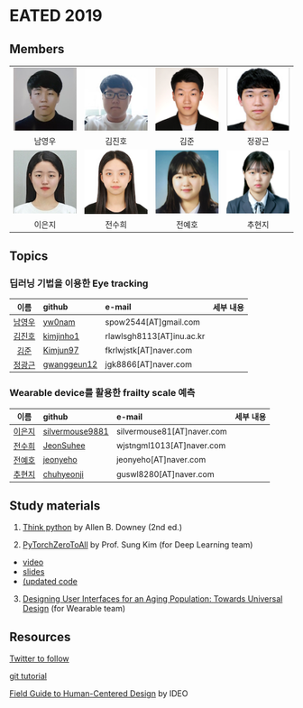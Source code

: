 # EATED 2019

## Members


|          |  |            |   |
| :-------------: | :-------------: | :-------------: | :-----: |
| ![](pic/YoungwooNam.jpg) |  ![](pic/JinhoKim.jpg)| ![](pic/JoonKim.png) | ![](pic/KwangkeunJung.png)| 
| 남영우 |  김진호 | 김준 | 정광근 | 
| ![](pic/LeeEunji.jpg) |  ![](pic/JeonSuhee.jpg)| ![](pic/JeonYeho.png) | ![](pic/ChuHyunji.png)| 
| 이은지 |  전수희 | 전예호 | 추현지 | 

## Topics

### 딥러닝 기법을 이용한 Eye tracking

| 이름         | github | e-mail          | 세부 내용 |
| :-------------: | :------------- | :------------- | :----- |
| [남영우](https://github.com/yw0nam) |  [yw0nam](https://github.com/yw0nam) | spow2544[AT]gmail.com | | 
| [김진호](https://github.com/kimjinho1)  | [kimjinho1](https://github.com/kimjinho1) | rlawlsgh8113[AT]inu.ac.kr |  |
| [김준](https://github.com/Kimjun97)  | [Kimjun97](https://github.com/Kimjun97) | fkrlwjstk[AT]naver.com |  |
| [정광근](https://github.com/gwanggeun12)  | [gwanggeun12](https://github.com/gwanggeun12) | jgk8866[AT]naver.com |  |

### Wearable device를 활용한 frailty scale 예측
| 이름         | github | e-mail          | 세부 내용 |
| :-------------: | :------------- | :------------- | :----- |
| [이은지](https://github.com/silvermouse9881) |  [silvermouse9881](https://github.com/silvermouse9881) | silvermouse81[AT]naver.com | | 
| [전수희](https://github.com/JeonSuhee)  | [JeonSuhee](https://github.com/JeonSuhee) | wjstngml1013[AT]naver.com  |  |
| [전예호](https://github.com/jeonyeho)  | [jeonyeho](https://github.com/jeonyeho) | jeonyeho[AT]naver.com |  |
| [추현지](https://github.com/chuhyeonji)  | [chuhyeonji](https://github.com/chuhyeonji) | guswl8280[AT]naver.com |  |



## Study materials

1.  [Think python](http://greenteapress.com/wp/think-python-2e/) by Allen B. Downey (2nd ed.)

2. [PyTorchZeroToAll](https://www.youtube.com/playlist?list=PLlMkM4tgfjnJ3I-dbhO9JTw7gNty6o_2m) by Prof. Sung Kim (for Deep Learning team)
  * [video](https://www.youtube.com/playlist?list=PLlMkM4tgfjnJ3I-dbhO9JTw7gNty6o_2m)
  * [slides](http://bit.ly/PyTorchZeroAll)
  * [(updated code](https://github.com/ys7yoo/PyTorchZeroToAll)

3. [Designing User Interfaces for an Aging Population: Towards Universal Design](https://lib.inu.ac.kr/search/detail/CATTOT000000815684) (for Wearable team)


## Resources

[Twitter to follow](https://gist.github.com/ys7yoo/ff1d91acfad53586a457762df2aee2e7)

[git tutorial](https://opentutorials.org/course/1492)

[Field Guide to Human-Centered Design](http://d1r3w4d5z5a88i.cloudfront.net/assets/guide/Field%20Guide%20to%20Human-Centered%20Design_IDEOorg_English-a91845bb340ad2dff5f1a66259789e06.pdf) by IDEO


